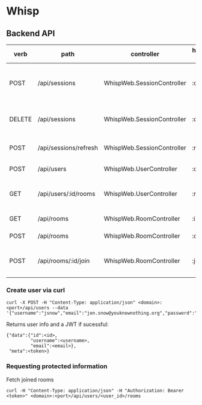 # Whisp

## Backend API

| verb   | path                  | controller                 | handler func. | description                            | expected input|
|--------|-----------------------|----------------------------|---------------|----------------------------------------|---------------|
| POST   | /api/sessions         | WhispWeb.SessionController | :create       | log in user/create new session token   | {"username":<username>,"email":<email>,"password":<password>}|
| DELETE | /api/sessions         | WhispWeb.SessionController | :delete       | log out user/delete session revoke     ||
| POST   | /api/sessions/refresh | WhispWeb.SessionController | :refresh      | refresh session token                  ||
| POST   | /api/users            | WhispWeb.UserController    | :create       | create new user                        ||
| GET    | /api/users/:id/rooms  | WhispWeb.UserController    | :rooms        | list joined rooms of specified user ID ||
| GET    | /api/rooms            | WhispWeb.RoomController    | :index        | list all rooms                         ||
| POST   | /api/rooms            | WhispWeb.RoomController    | :create       | create new room                        | {"name":<room_name>,"topic":<description>}|
| POST   | /api/rooms/:id/join   | WhispWeb.RoomController    | :join         | join room of specified ID              ||

### Create user via curl
```
curl -X POST -H "Content-Type: application/json" <domain>:<port>/api/users --data '{"username":"jsnow","email":"jon.snow@youknownothing.org","password":"imadragonboi"}'
```
Returns user info and a JWT if sucessful:
```
{"data":{"id":<id>,
         "username":<username>,
         "email":<email>},
 "meta":<token>}
```

### Requesting protected information
Fetch joined rooms
```
curl -H "Content-Type: application/json" -H "Authorization: Bearer <token>" <domain>:<port>/api/users/<user_id>/rooms
```
